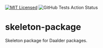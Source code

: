 [![MIT Licensed](https://img.shields.io/badge/license-MIT-brightgreen.svg?style=flat-square)](LICENSE.md)
![GitHub Tests Action Status](https://img.shields.io/github/workflow/status/daalder/skeleton-package/run-tests?label=tests)

# skeleton-package
Skeleton package for Daalder packages.
